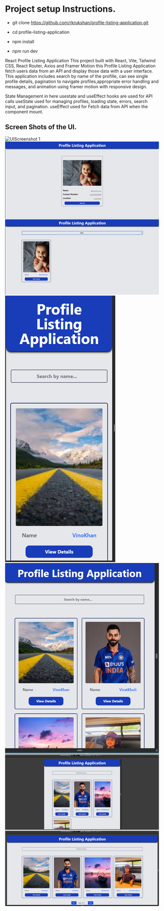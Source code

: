 # Project setup Instructions.

- git clone https://github.com/rkrukshan/profile-listing-application.git

- cd profile-listing-application

- npm install

- npm run dev

React Profile Listing Application This project built with React, Vite, Tailwind CSS, React Router, Axios and Framer Motion this Profile Listing Application fetch users data from an API and display those data with a user interface. This application includes search by name of the profille, can see single profile details, pagination to navigate profiles,appropriate error handling and messages, and animation using framer motion with responsive design.

State Management in here usestate and useEffect hooks are used for API calls useState used for managing profiles, loading state, errors, search input, and pagination. useEffect used for Fetch data from API when the component mount.



## Screen Shots of the UI.


![UIScreenshot 1](src/ssets/1.png)
![UIScreenshot 2](src/assets/2.png)
![UIScreenshot 3](src/assets/3.png)
![UIScreenshot 4](src/assets/4.png)
![UIScreenshot 5](src/assets/5.png)
![UIScreenshot 6](src/assets/6.png)
![UIScreenshot 7](src/assets/7.png)
